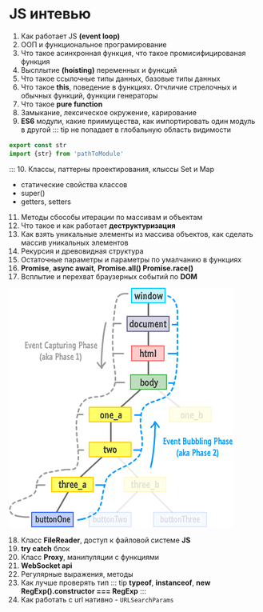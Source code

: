 # JS интевью
1. Как работает JS **(event loop)**
2. ООП и функциональное програмирование
3. Что такое асинхронная функция, что такое промисифицированая функция
4. Высплытие **(hoisting)** переменных и функций
5. Что такое ссылочные типы данных, базовые типы данных
6. Что такое **this**, поведение в функциях. Отчличие стрелочных и обычных функций, функции генераторы
7. Что такое **pure function**
8. Замыкание, лексическое окружение, карирование
9. **ES6** модули, какие приимущества, как импортировать один модуль в другой 
::: tip
не попадает в глобальную область видимости
```javascript
export const str
import {str} from 'pathToModule'
```
:::
10. Классы, паттерны проектирования, клыссы Set и Map
* cтатические свойства классов
* super()
* getters, setters
11. Методы сбособы итерации по массивам и объектам
12. Что такое и как работает **деструктуризация**
13. Как взять уникальные элементы из массива объектов, как сделать массив уникальных элементов
14. Рекурсия и древовидная структура 
15. Остаточные параметры и параметры по умалчанию в функциях
16. **Promise**, **async await**, **Promise.all() Promise.race()**
17. Всплытие и перехват браузерных событий по **DOM**

![An image](../.vuepress/public/events4.png)

18. Класс **FileReader**, доступ к файловой системе **JS**
19. **try catch** блок
20. Класс **Proxy**, манипуляции с функциями
21. **WebSocket api** 
22. Регулярные выражения, методы
23. Как лучше проверять тип
::: tip
**typeof**, **instanceof**, **new RegExp().constructor === RegExp**
:::
24. Как работать с url нативно - `URLSearchParams`
